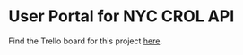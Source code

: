 # User Portal for NYC CROL API

Find the Trello board for this project [here](https://trello.com/b/M2mwUqMR).
